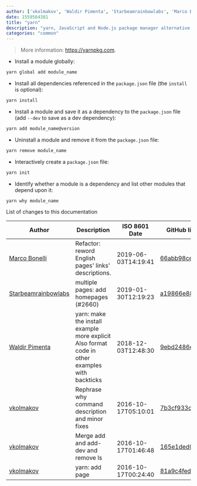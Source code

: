 ```yaml
---
author: ['vkolmakov', 'Waldir Pimenta', 'Starbeamrainbowlabs', 'Marco Bonelli']
date: 1559564381
title: "yarn"
description: "yarn, JavaScript and Node.js package manager alternative."
categories: "common"
---
```

> More information: <https://yarnpkg.com>.

- Install a module globally:

```bash
yarn global add module_name
```

- Install all dependencies referenced in the `package.json` file (the `install` is optional):

```bash
yarn install
```

- Install a module and save it as a dependency to the `package.json` file (add `--dev` to save as a dev dependency):

```bash
yarn add module_name@version
```

- Uninstall a module and remove it from the `package.json` file:

```bash
yarn remove module_name
```

- Interactively create a `package.json` file:

```bash
yarn init
```

- Identify whether a module is a dependency and list other modules that depend upon it:

```bash
yarn why module_name
```
List of changes to this documentation


Author | Description | ISO 8601 Date | GitHub link
------|-----|-----|-----
[Marco Bonelli](mailto:marco@mebeim.net) | Refactor: reword English pages' links' descriptions. | 2019-06-03T14:19:41 | [66abb98ce935](https://github.com/tldr-pages/tldr/commit/66abb98ce935c0f4516bf30c4d6da72180d5a3ab)
[Starbeamrainbowlabs](mailto:sbrl@starbeamrainbowlabs.com) | multiple pages: add homepages (#2660) | 2019-01-30T12:19:23 | [a19866e88add](https://github.com/tldr-pages/tldr/commit/a19866e88addb239484637579b17e7c6ea9b53aa)
[Waldir Pimenta](mailto:waldyrious@gmail.com) | yarn: make the install example more explicit Also format code in other examples with backticks | 2018-12-03T12:48:30 | [9ebd2486ef04](https://github.com/tldr-pages/tldr/commit/9ebd2486ef04b6d7882cc6bdc8eeb2e3fb4a1f9d)
[vkolmakov](mailto:vkolmakov@hotmail.com) | Rephrase why command description and minor fixes | 2016-10-17T05:10:01 | [7b3cf933c0a6](https://github.com/tldr-pages/tldr/commit/7b3cf933c0a62363e6e0ec7d6c2a09c917bc2391)
[vkolmakov](mailto:vkolmakov@hotmail.com) | Merge add and add-dev and remove ls | 2016-10-17T01:46:48 | [165e1ded0b52](https://github.com/tldr-pages/tldr/commit/165e1ded0b52407da328c45b140b24dd34681607)
[vkolmakov](mailto:vkolmakov@hotmail.com) | yarn: add page | 2016-10-17T00:24:40 | [81a9c4fedd9b](https://github.com/tldr-pages/tldr/commit/81a9c4fedd9b49d97ac512aa7b0fbb0fddf25c93)

